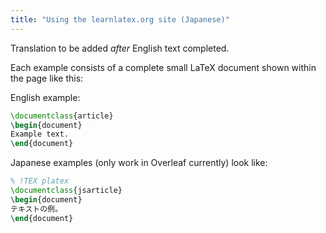 ```yaml
---
title: "Using the learnlatex.org site (Japanese)"
---
```

Translation to be added _after_ English text completed.



Each example consists of a complete small LaTeX document shown within
the page like this:

English example:

```latex
\documentclass{article}
\begin{document}
Example text.
\end{document}
```


Japanese examples (only work in Overleaf currently) look like:

```latex
% !TEX platex
\documentclass{jsarticle}
\begin{document}
テキストの例。
\end{document}
```